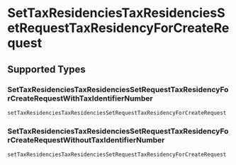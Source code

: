 # SetTaxResidenciesTaxResidenciesSetRequestTaxResidencyForCreateRequest


## Supported Types

### SetTaxResidenciesTaxResidenciesSetRequestTaxResidencyForCreateRequestWithTaxIdentifierNumber

```go
setTaxResidenciesTaxResidenciesSetRequestTaxResidencyForCreateRequest := operations.CreateSetTaxResidenciesTaxResidenciesSetRequestTaxResidencyForCreateRequestSetTaxResidenciesTaxResidenciesSetRequestTaxResidencyForCreateRequestWithTaxIdentifierNumber(operations.SetTaxResidenciesTaxResidenciesSetRequestTaxResidencyForCreateRequestWithTaxIdentifierNumber{/* values here */})
```

### SetTaxResidenciesTaxResidenciesSetRequestTaxResidencyForCreateRequestWithoutTaxIdentifierNumber

```go
setTaxResidenciesTaxResidenciesSetRequestTaxResidencyForCreateRequest := operations.CreateSetTaxResidenciesTaxResidenciesSetRequestTaxResidencyForCreateRequestSetTaxResidenciesTaxResidenciesSetRequestTaxResidencyForCreateRequestWithoutTaxIdentifierNumber(operations.SetTaxResidenciesTaxResidenciesSetRequestTaxResidencyForCreateRequestWithoutTaxIdentifierNumber{/* values here */})
```

